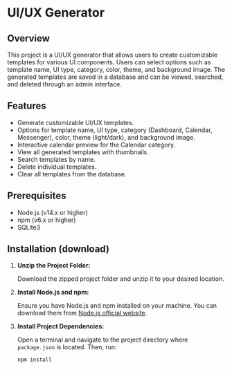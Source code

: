 # UI/UX Generator

## Overview

This project is a UI/UX generator that allows users to create customizable templates for various UI components. Users can select options such as template name, UI type, category, color, theme, and background image. The generated templates are saved in a database and can be viewed, searched, and deleted through an admin interface.

## Features

- Generate customizable UI/UX templates.
- Options for template name, UI type, category (Dashboard, Calendar, Messenger), color, theme (light/dark), and background image.
- Interactive calendar preview for the Calendar category.
- View all generated templates with thumbnails.
- Search templates by name.
- Delete individual templates.
- Clear all templates from the database.

## Prerequisites

- Node.js (v14.x or higher)
- npm (v6.x or higher)
- SQLite3

## Installation (download)

1. **Unzip the Project Folder:**

   Download the zipped project folder and unzip it to your desired location.

2. **Install Node.js and npm:**

   Ensure you have Node.js and npm installed on your machine. You can download them from [Node.js official website](https://nodejs.org/).

3. **Install Project Dependencies:**

   Open a terminal and navigate to the project directory where `package.json` is located. Then, run:

   ```bash
   npm install


